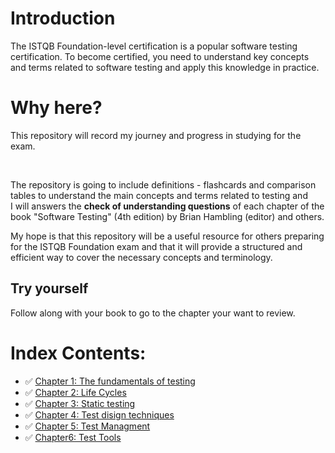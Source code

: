 # Introduction 


The ISTQB Foundation-level certification is a popular software testing certification. To become certified, you need to understand key concepts and terms related to software testing and apply this knowledge in practice. 
# Why here?

This repository will record my journey and progress in studying for the exam. 

<br>

The repository is going to include definitions - flashcards and comparison tables to understand the main concepts and terms related to testing and 
<br>I will answers the  **check of understanding questions** of each chapter of the book "Software Testing" (4th edition) by Brian Hambling (editor) and others.

My hope is that this repository will be a useful resource for others preparing for the ISTQB Foundation exam and that it will provide a structured and efficient way to cover the necessary concepts and terminology.

## Try yourself
Follow along with your book to go to the chapter your want to review.

# Index Contents:

 - ✅ [Chapter 1: The fundamentals of testing](https://github.com/BeatrizBravo/ISTQBpreparation/blob/main/subjects/1-Fundamental.md)
 - ✅ [Chapter 2: Life Cycles](https://github.com/BeatrizBravo/ISTQBpreparation/blob/main/subjects/2-Life-cycles.md)
 - ✅ [Chapter 3: Static testing](https://github.com/BeatrizBravo/ISTQBpreparation/blob/main/subjects/3-static-testing.md)
 - ✅ [Chapter 4: Test disign techniques](https://github.com/BeatrizBravo/ISTQBpreparation/blob/main/subjects/4-test-disign-techniques.md)
 - ✅ [Chapter 5: Test Managment](https://github.com/BeatrizBravo/ISTQBpreparation/blob/main/subjects/5-test-managment.md)
 - ✅ [Chapter6: Test Tools](https://github.com/BeatrizBravo/ISTQBpreparation/blob/main/subjects/6-test-tools.md)
